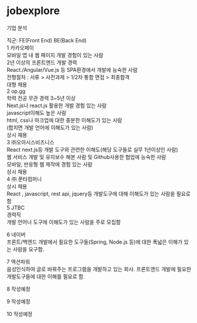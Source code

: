 # jobexplore

기업 분석

직군: FE(Front End) BE(Back End)<br/>
1 카카오페이<br/> 
모바일 앱 내 웹 페이지 개발 경험이 있는 사람<br/>
2년 이상의 프론트엔드 개발 경력<br/>
React./Angular/Vue.js 등 SPA환경에서 개발에 능숙한 사람<br/>
전형절차 : 서류 > 사전과제 > 1/2차 통합 면접 > 최종합격<br/>
대형 채용<br/>
2 op.gg<br/>
학력 전공 무관 경력 3~5년 이상<br/>
Next.js나 react.js 활용한 개발 경험 있는 사람<br/>
javascript이해도 높은 사람<br/>
html, css나 마크업에 대한 충분한 이해도가 있는 사람<br/>
(합치면 개발 언어에 이해도가 있는 사람)<br/>
상시 채용<br/>
3 ㈜오아시스비즈니스<br/> 
React  next.js등 개발 도구와 관련한 이해도(해당 도구들로 실무 1년이상인 사람)<br/>
웹 서비스 개발 및 유지보수 해본 사람 및 Github사용한 협업에 능숙한 사람<br/>
모바일, 반응형 웹 제작에 경험 있는 사람<br/>
상시 채용<br/>
4 ㈜ 푼타컴퍼니<br/>
상시 채용<br/>
React , javascript, rest api, jquery등 개발도구에 대해 이해도가 있는 사람을 필요로 함<br/>
5 JTBC<br/>
경력직<br/>
개발 언어나 도구에 이해도가 있는 사람을 주로 모집함

6 네이버<br/>
프론트/백엔드 개발에서 필요한 도구들(Spring, Node.js 등)에 대한 폭넓은 이해가 있는 사람을 요구함.

7 액션파워<br/>
음성인식하여 글로 바꿔주는 프로그램을 개발하고 있는 회사. 프론트앤드 개발에 필요한 개발도구들에 대한 이해를 필요로 함. 

8 작성예정

9 작성예정

10 작성예정<br/>
